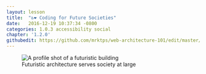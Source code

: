 ```yaml
---
layout: lesson
title:  "♿️❤️ Coding for Future Societies"
date:   2016-12-19 10:37:34 -0800
categories: 1.0.3 accessibility social
chapter: '1.2.0'
githubedit: https://github.com/mrktps/web-architecture-101/edit/master/_unit_1/1.2.0-coding-for-future-societies.markdown
---
```


<figure>
  <picture>
   <source srcset="{{ site.baseurl }}/assets/images/futuristic-building/futuristic-building-1600.jpg" media="(min-width: 724px)">
   <img src="{{ site.baseurl }}/assets/images/futuristic-building/futuristic-building-800.jpg" alt="A profile shot of a futuristic building" />
  </picture>
  <figcaption>Futuristic architecture serves society at&nbsp;large</figcaption>  
</figure>


